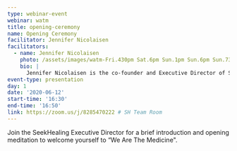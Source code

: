 ```yaml
---
type: webinar-event
webinar: watm
title: opening-ceremony
name: Opening Ceremony
facilitator: Jennifer Nicolaisen
facilitators:
  - name: Jennifer Nicolaisen
    photo: /assets/images/watm-Fri.430pm Sat.6pm Sun.1pm Sun.6pm Sun.730pm (Jennifer Nicolaisen).jpg
    bio: |
      Jennifer Nicolaisen is the co-founder and Executive Director of SeekHealing, an Asheville-based non-profit pioneering a novel protocol for treating addiction and addressing the opioid overdose crisis through human connection.
event-type: presentation
day: 1
date: '2020-06-12'
start-time: '16:30'
end-time: '16:50'
link: https://zoom.us/j/8285470222 # SH Team Room
---
```


Join the SeekHealing Executive Director for a brief introduction and opening meditation to welcome yourself to “We Are The Medicine".
